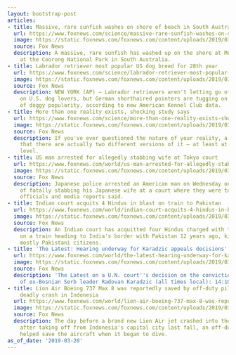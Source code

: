 ```yaml
---
layout: bootstrap-post
articles:
- title: Massive, rare sunfish washes on shore of beach in South Australia
  url: https://www.foxnews.com/science/massive-rare-sunfish-washes-on-shore-of-beach-in-south-australia
  image: https://static.foxnews.com/foxnews.com/content/uploads/2019/03/sun-fish-1-Linette-Grzelak.jpg
  source: Fox News
  description: A massive, rare sunfish has washed up on the shore at Murray River
    at the Coorong National Park in South Australia.
- title: Labrador retriever most popular US dog breed for 28th year
  url: https://www.foxnews.com/science/labrador-retriever-most-popular-us-dog-breed-for-28th-year
  image: https://static.foxnews.com/foxnews.com/content/uploads/2019/03/laborador-retriever.jpg
  source: Fox News
  description: NEW YORK (AP) — Labrador retrievers aren't letting go of their hold
    on U.S. dog lovers, but German shorthaired pointers are tugging on the top ranks
    of doggy popularity, according to new American Kennel Club data.
- title: More than one reality exists, shocking study says
  url: https://www.foxnews.com/science/more-than-one-reality-exists-shocking-study-says
  image: https://static.foxnews.com/foxnews.com/content/uploads/2019/03/milky-way-iStock.jpg
  source: Fox News
  description: If you've ever questioned the nature of your reality, a new study suggests
    that there are actually two different versions of it – at least at the quantum
    level.
- title: US man arrested for allegedly stabbing wife at Tokyo court
  url: https://www.foxnews.com/world/us-man-arrested-for-allegedly-stabbing-wife-at-tokyo-court
  image: https://static.foxnews.com/foxnews.com/content/uploads/2019/03/ContentBroker_contentid-9af65457a0fd4e05a6f0db2d5f6cf26a.png
  source: Fox News
  description: Japanese police arrested an American man on Wednesday on suspicion
    of fatally stabbing his Japanese wife at a court where they were to settle a divorce,
    officials and media reports said.
- title: Indian court acquits 4 Hindus in blast on train to Pakistan
  url: https://www.foxnews.com/world/indian-court-acquits-4-hindus-in-blast-on-train-to-pakistan
  image: https://static.foxnews.com/foxnews.com/content/uploads/2019/03/ContentBroker_contentid-8b819e3a6453414d9274fc302108fbbf.png
  source: Fox News
  description: An Indian court has acquitted four Hindus charged with triggering explosions
    on a train heading to India's border with Pakistan 12 years ago, killing 68 people,
    mostly Pakistani citizens.
- title: 'The Latest: Hearing underway for Karadzic appeals decisions'
  url: https://www.foxnews.com/world/the-latest-hearing-underway-for-karadzic-appeals-decisions
  image: https://static.foxnews.com/foxnews.com/content/uploads/2019/03/ContentBroker_contentid-ab81d11dd7614932a8e195bf667c405d.png
  source: Fox News
  description: 'The Latest on a U.N. court''s decision on the conviction and sentencing
    of ex-Bosnian Serb leader Radovan Karadzic (all times local): 14:10 p.m.'
- title: Lion Air Boeing 737 Max 8 was reportedly saved by off-duty pilot day before
    deadly crash in Indonesia
  url: https://www.foxnews.com/world/lion-air-boeing-737-max-8-was-reportedly-saved-by-off-duty-pilot-day-before-deadly-crash-in-indonesia
  image: https://static.foxnews.com/foxnews.com/content/uploads/2019/03/MAX82.jpg
  source: Fox News
  description: The day before a brand new Lion Air jet crashed into the sea shortly
    after taking off from Indonesia's capital city last fall, an off-duty pilot reportedly
    helped save the aircraft when it began to dive.
as_of_date: '2019-03-20'
---
```


